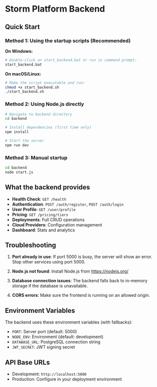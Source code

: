 
# Storm Platform Backend

## Quick Start

### Method 1: Using the startup scripts (Recommended)

**On Windows:**
```bash
# Double-click on start_backend.bat or run in command prompt:
start_backend.bat
```

**On macOS/Linux:**
```bash
# Make the script executable and run:
chmod +x start_backend.sh
./start_backend.sh
```

### Method 2: Using Node.js directly

```bash
# Navigate to backend directory
cd backend

# Install dependencies (first time only)
npm install

# Start the server
npm run dev
```

### Method 3: Manual startup

```bash
cd backend
node start.js
```

## What the backend provides

- **Health Check**: `GET /health`
- **Authentication**: `POST /auth/register`, `POST /auth/login`
- **User Profile**: `GET /user/profile`
- **Pricing**: `GET /pricing/tiers`
- **Deployments**: Full CRUD operations
- **Cloud Providers**: Configuration management
- **Dashboard**: Stats and analytics

## Troubleshooting

1. **Port already in use**: If port 5000 is busy, the server will show an error. Stop other services using port 5000.

2. **Node.js not found**: Install Node.js from https://nodejs.org/

3. **Database connection issues**: The backend falls back to in-memory storage if the database is unavailable.

4. **CORS errors**: Make sure the frontend is running on an allowed origin.

## Environment Variables

The backend uses these environment variables (with fallbacks):

- `PORT`: Server port (default: 5000)
- `NODE_ENV`: Environment (default: development)
- `DATABASE_URL`: PostgreSQL connection string
- `JWT_SECRET`: JWT signing secret

## API Base URLs

- Development: `http://localhost:5000`
- Production: Configure in your deployment environment
